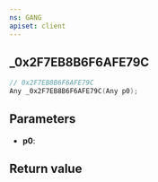 ```yaml
---
ns: GANG
apiset: client
---
```

## _0x2F7EB8B6F6AFE79C

```c
// 0x2F7EB8B6F6AFE79C
Any _0x2F7EB8B6F6AFE79C(Any p0);
```


## Parameters
* **p0**:

## Return value

